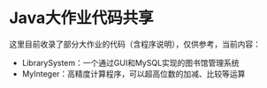 # Java大作业代码共享

这里目前收录了部分大作业的代码（含程序说明），仅供参考，当前内容：

- LibrarySystem：一个通过GUI和MySQL实现的图书馆管理系统
- MyInteger：高精度计算程序，可以超高位数的加减、比较等运算

